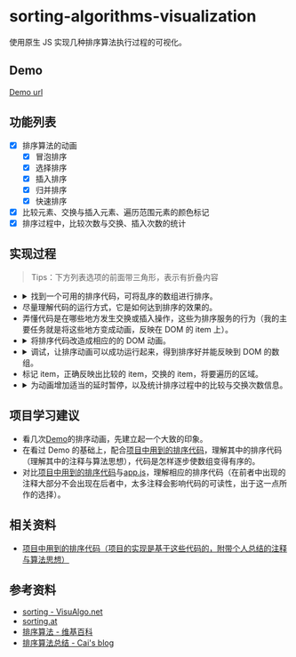 # sorting-algorithms-visualization

使用原生 JS 实现几种排序算法执行过程的可视化。

## Demo

[Demo url](https://nevenleung.github.io/sorting-algorithms-visualization/)

## 功能列表

- [x] 排序算法的动画
  - [x] 冒泡排序
  - [x] 选择排序
  - [x] 插入排序
  - [x] 归并排序
  - [x] 快速排序
- [x] 比较元素、交换与插入元素、遍历范围元素的颜色标记
- [x] 排序过程中，比较次数与交换、插入次数的统计

## 实现过程

> Tips：下方列表选项的前面带三角形，表示有折叠内容

- <details>
    <summary>找到一个可用的排序代码，可将乱序的数组进行排序。</summary>
    <ul>
      <li>可以是伪代码或者其他编程语言写的排序代码，再用 JS 实现一遍</li>
    </ul>
  </details>
- 尽量理解代码的运行方式，它是如何达到排序的效果的。
- 弄懂代码是在哪些地方发生交换或插入操作，这些为排序服务的行为（我的主要任务就是将这些地方变成动画，反映在 DOM 的 item 上）。
- <details>
    <summary>将排序代码改造成相应的的 DOM 动画。</summary>
    <ul>
      <li>交换动画与插入动画的实现分为两个部分：节点移动动画、节点交换(插入)操作</li>
      <li>使用异步编程确保节点交换(插入)操作发生在动画执行完毕之后，这样就可以将节点移动动画和节点交换(插入)操作很好的结合起来</li>
      <li>
        <details>
          <summary><code>swap()</code> 与 <code>insert()</code> 的实现细节</summary>
          <ul>
            <li>关键点一: 使用 transform 的 translateX 实现节点的平移动画（transform 属性不会改变节点在 DOM 中的实际位置，也不会影响其他节点位置）。</li>
            <li>关键点二: 使用<code>animation = el.animate()</code>来执行动画，再把节点交换(插入)操作放在<code>animation.onfinish</code>的回调函数中, 以确保节点交换(插入)操作发生在动画执行完毕之后。</li>
            <li>关键点三：<code>swap()</code>与<code>insert()</code>返回一个 promise，以供在相应排序函数中进行调用。将<code>resolve()</code>写在<code>animation.onfinish</code>中，节点交换(插入)操作之后的地方。</li>
          </ul>
        </details>
      </li>
    </ul>
  </details>
- <details>
    <summary>调试，让排序动画可以成功运行起来，得到排序好并能反映到 DOM 的数组。</summary>
    <ul>
      <li>在归并排序与快速排序中使用了递归，但在递归过程中使用异步编程与其他情况下使用异步编程没有太多的区别</li>
    </ul>
  </details>
- 标记 item，正确反映出比较的 item，交换的 item，将要遍历的区域。
- <details>
    <summary>为动画增加适当的延时暂停，以及统计排序过程中的比较与交换次数信息。</summary>
    <ul>
      <li>尽量在每一次颜色标记取消后、每一次循环结束后、每一个交换（插入）操作之后执行一个短时的暂停，让动画的颜色变化可以正确反映出程序的执行阶段</li>
    </ul>
  </details>

## 项目学习建议

- 看几次[Demo](https://nevenleung.github.io/sorting-algorithms-visualization/)的排序动画，先建立起一个大致的印象。
- 在看过 Demo 的基础上，配合[项目中用到的排序代码](https://github.com/NevenLeung/sorting-algorithms-visualization/blob/master/Sorting.md)，理解其中的排序代码（理解其中的注释与算法思想），代码是怎样逐步使数组变得有序的。
- 对比[项目中用到的排序代码](https://github.com/NevenLeung/sorting-algorithms-visualization/blob/master/Sorting.md)与[app.js](https://github.com/NevenLeung/sorting-algorithms-visualization/blob/master/src/scripts/app.js)，理解相应的排序代码（在前者中出现的注释大部分不会出现在后者中，太多注释会影响代码的可读性，出于这一点所作的选择）。

## 相关资料

- [项目中用到的排序代码（项目的实现是基于这些代码的，附带个人总结的注释与算法思想）](https://github.com/NevenLeung/sorting-algorithms-visualization/blob/master/Sorting.md)

## 参考资料

- [sorting - VisuAlgo.net](https://visualgo.net/en/sorting)
- [sorting.at](http://sorting.at/)
- [排序算法 - 维基百科](https://zh.wikipedia.org/wiki/%E6%8E%92%E5%BA%8F%E7%AE%97%E6%B3%95)
- [排序算法总结 - Cai's blog](http://ccc013.github.io/2016/11/20/%E6%8E%92%E5%BA%8F%E7%AE%97%E6%B3%95%E6%80%BB%E7%BB%93/)

